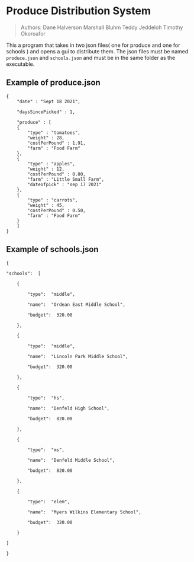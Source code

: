 # Produce Distribution System

>Authors:
>Dane Halverson
>Marshall Bluhm
>Teddy Jeddeloh
>Timothy Okoroafor

This a program that takes in two json files( one for produce and one for schools ) and opens a gui to distribute them. The json files must be named `produce.json` and `schools.json` and must be in the same folder as the executable.



## Example of produce.json

	{
	    "date" : "Sept 18 2021",

	    "daysSincePicked" : 1,

	    "produce" : [
	    {
	        "type" : "tomatoes",
	        "weight" : 28,
	        "costPerPound" : 1.91,
	        "farm" : "Food Farm"
	    },
	    {
	        "type" : "apples",
	        "weight" : 12,
	        "costPerPound" : 0.80,
	        "farm" : "Little Small Farm",
	        "dateofpick" : "sep 17 2021"
	    },
	    {
	        "type" : "carrots",
	        "weight" : 45,
	        "costPerPound" : 0.50,
	        "farm" : "Food Farm"
	    }
	    ]
	}

## Example of schools.json

	{

	"schools":  [

		{

			"type":  "middle",

			"name":  "Ordean East Middle School",

			"budget":  320.00

		},

		{

			"type":  "middle",

			"name":  "Lincoln Park Middle School",

			"budget":  320.00

		},

		{

			"type":  "hs",

			"name":  "Denfeld High School",

			"budget":  820.00

		},

		{

			"type":  "ms",

			"name":  "Denfeld Middle School",

			"budget":  820.00

		},

		{

			"type":  "elem",

			"name":  "Myers Wilkins Elementary School",

			"budget":  320.00

		}

	]

	}
